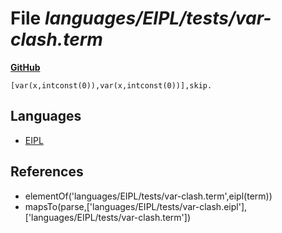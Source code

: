 # File _languages/EIPL/tests/var-clash.term_
**[GitHub](https://github.com/softlang/yas/blob/master/languages/EIPL/tests/var-clash.term)**
```
[var(x,intconst(0)),var(x,intconst(0))],skip.
```

## Languages
* [EIPL](../languages/EIPL.md)

## References
* elementOf('languages/EIPL/tests/var-clash.term',eipl(term))
* mapsTo(parse,['languages/EIPL/tests/var-clash.eipl'],['languages/EIPL/tests/var-clash.term'])
